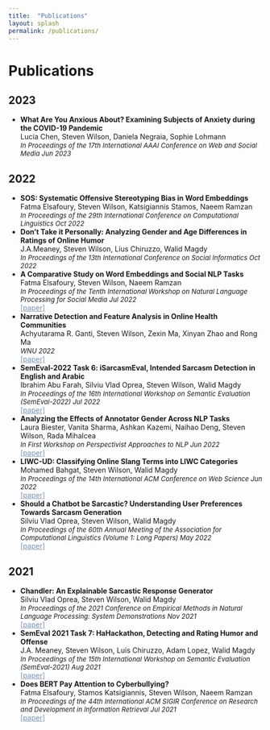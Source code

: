 ```yaml
---
title:  "Publications"
layout: splash
permalink: /publications/
---
```


<p><h1>Publications</h1></p>
<h2>2023</h2>
<ul>
<li><b>What Are You Anxious About? Examining Subjects of Anxiety during the COVID-19 Pandemic</b><br>
Lucia Chen, Steven Wilson, Daniela Negraia, Sophie Lohmann <br>
<font size = "-1"><em>In Proceedings of the 17th International AAAI Conference on Web and Social Media Jun 2023</em></font> <br>

 </li>

</ul>
<h2>2022</h2>
<ul>
<li><b>SOS: Systematic Offensive Stereotyping Bias in Word Embeddings</b><br>
Fatma Elsafoury, Steven Wilson, Katsigiannis Stamos, Naeem Ramzan <br>
<font size = "-1"><em>In Proceedings of the 29th International Conference on Computational Linguistics Oct 2022 </em></font> <br>

 </li>

<li><b>Don’t Take it Personally: Analyzing Gender and Age Differences in Ratings of Online Humor</b><br>
J.A.Meaney, Steven Wilson, Lius Chiruzzo, Walid Magdy <br>
<font size = "-1"><em>In Proceedings of the 13th International Conference on Social Informatics Oct 2022  </em></font> <br>

 </li>

<li><b>A Comparative Study on Word Embeddings and Social NLP Tasks</b><br>
Fatma Elsafoury, Steven Wilson, Naeem Ramzan <br>
<font size = "-1"><em>In Proceedings of the Tenth International Workshop on Natural Language Processing for Social Media Jul 2022  </em></font> <br>
<a href="/_pages/publishedpapers/comparativestudy.pdf" style = "color:#7393B3;" target = "_blank">[paper]</a>

 </li>

<li><b>Narrative Detection and Feature Analysis in Online Health Communities</b><br>
Achyutarama R. Ganti, Steven Wilson, Zexin Ma, Xinyan Zhao and Rong Ma <br>
<font size = "-1"><em>WNU 2022</em></font> <br>
<a href="/_pages/publishedpapers/WNU22_NarrativeDetection.pdf" style = "color:#7393B3;" target = "_blank">[paper]</a>
 </li>

<li><b>SemEval-2022 Task 6: iSarcasmEval, Intended Sarcasm Detection in English and Arabic</b><br>
Ibrahim Abu Farah, Silviu Vlad Oprea, Steven Wilson, Walid Magdy <br>
<font size = "-1"><em>In Proceedings of the 16th International Workshop on Semantic Evaluation (SemEval-2022) Jul 2022 </em></font> <br>
<a href="/_pages/publishedpapers/semeval_task6.pdf" style = "color:#7393B3;" target = "_blank">[paper]</a>
 </li>

 <li><b>Analyzing the Effects of Annotator Gender Across NLP Tasks</b><br>
Laura Biester, Vanita Sharma, Ashkan Kazemi, Naihao Deng, Steven Wilson, Rada Mihalcea <br>
<font size = "-1"><em>In First Workshop on Perspectivist Approaches to NLP Jun 2022 </em></font> <br>
<a href="/_pages/publishedpapers/annotator_gender.pdf" style = "color:#7393B3;" target = "_blank">[paper]</a>
 </li>

 <li><b>LIWC-UD: Classifying Online Slang Terms into LIWC Categories</b><br>
Mohamed Bahgat, Steven Wilson, Walid Magdy <br>
<font size = "-1"><em>In Proceedings of the 14th International ACM Conference on Web Science Jun 2022 </em></font> <br>
<a href="https://dl.acm.org/doi/10.1145/3501247.3531572" style = "color:#7393B3;" target = "_blank">[paper]</a>
 </li>

 <li><b>Should a Chatbot be Sarcastic? Understanding User Preferences Towards Sarcasm Generation</b><br>
Silviu Vlad Oprea, Steven Wilson, Walid Magdy <br>
<font size = "-1"><em>In Proceedings of the 60th Annual Meeting of the Association for Computational Linguistics (Volume 1: Long Papers) May 2022 </em></font> <br>
<a href="/_pages/publishedpapers/chatbot_sarcastic.pdf" style = "color:#7393B3;" target = "_blank">[paper]</a>
 </li>

</ul>

<h2>2021</h2>
<ul>
<li><b>Chandler: An Explainable Sarcastic Response Generator</b><br>
Silviu Vlad Oprea, Steven Wilson, Walid Magdy <br>
<font size = "-1"><em>In Proceedings of the 2021 Conference on Empirical Methods in Natural Language Processing: System Demonstrations Nov 2021  </em></font> <br>
<a href="/_pages/publishedpapers/chandler_demo.pdf" style = "color:#7393B3;" target = "_blank">[paper]</a>
 </li>

 <li><b>SemEval 2021 Task 7: HaHackathon, Detecting and Rating Humor and Offense</b><br>
J.A. Meaney, Steven Wilson, Luis Chiruzzo, Adam Lopez, Walid Magdy
 <br>
<font size = "-1"><em>In Proceedings of the 15th International Workshop on Semantic Evaluation (SemEval-2021) Aug 2021  </em></font> <br>
<a href="/_pages/publishedpapers/2021_semeval_task7.pdf" style = "color:#7393B3;" target = "_blank">[paper]</a>
 </li>

 <li><b>Does BERT Pay Attention to Cyberbullying?</b><br>
Fatma Elsafoury, Stamos  Katsigiannis, Steven Wilson, Naeem Ramzan <br>
<font size = "-1"><em>In Proceedings of the 44th International ACM SIGIR Conference on Research and Development in Information Retrieval Jul 2021  </em></font> <br>
<a href="/_pages/publishedpapers/bert_cyberbullying.pdf" style = "color:#7393B3;" target = "_blank">[paper]</a>
 </li>

</ul>